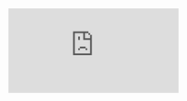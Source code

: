 <html lang="en" style="width:100%; height:100%;">
  <head>
     <title>Juan Contreras' resume</title>
  </head>
  <body style="width:100%; height:100%; margin:0;">
    <embed src="https://jcontrmo.github.io/resume/JuanResume2020a.pdf" type="application/pdf"/>
   </body>
</html>
